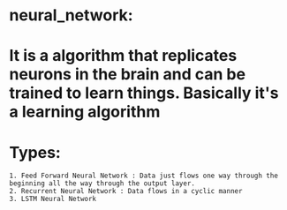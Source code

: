 # neural_network:
# It is a algorithm that replicates neurons in the brain and can be trained to learn things. Basically it's a learning algorithm   
# Types:
	1. Feed Forward Neural Network : Data just flows one way through the beginning all the way through the output layer.
	2. Recurrent Neural Network : Data flows in a cyclic manner
	3. LSTM Neural Network
	
	
		
